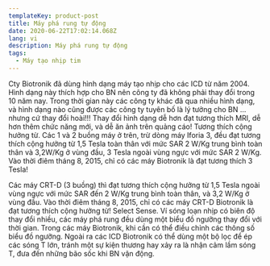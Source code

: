 ```yaml
---
templateKey: product-post
title: Máy phá rung tự động
date: 2020-06-22T17:02:14.068Z
lang: vi
description: Máy phá rung tự động
tags:
  - Máy tạo nhịp tim
---
```


Cty Biotronik đã dùng hình dạng máy tạo nhịp cho các ICD từ năm 2004. Hình dạng này thích hợp cho BN nên công ty đã không phải thay đổi trong 10 năm nay.
Trong thời gian này các công ty khác đã qua nhiều hình dạng, và hình dạng nào cũng được các công ty tuyên bố là lý tưởng cho BN ... nhưng cứ thay đổi hoài!!! Thay đổi hình dạng dễ hơn đạt tương thích MRI, dễ hơn thêm chức năng mới, và dễ ăn ảnh trên quảng cáo!
Tương thích cộng hưởng từ. Các 1 và 2 buồng máy ở trên, trừ dòng máy Iforia 3, đều đạt tương thích cộng hưởng từ 
1,5 Tesla toàn thân với mức SAR 2 W/Kg trung bình toàn thân và 3,2W/Kg ở vùng đầu, 
3 Tesla ngoài vùng ngực với mức SAR 2 W/Kg. 
Vào thời điêm tháng 8, 2015, chỉ có các máy Biotronik là đạt tương thích 3 Tesla!

Các máy CRT-D (3 buồng) thì đạt tương thích cộng hưởng từ 1,5 Tesla ngoài vùng ngực với mức SAR đến 2 W/Kg trung bình toàn thân, và 3,2 W/Kg ở vùng đầu. Vào thời điêm tháng 8, 2015, chỉ có các máy CRT-D Biotronik là đạt tương thích cộng hưởng từ!
Select Sense. Ví sóng loạn nhịp có biên độ thay đổi nhiều, các máy phá rung đều dùng một biểu đồ ngưỡng thay đổi với thời gian. Trong các máy Biotronik, khi cần có thể điều chỉnh các thông số biểu đồ ngưỡng. Ngoài ra các ICD Biotronik có thể dùng một bộ lọc để ép các sóng T lớn, tránh một sự kiện thương hay xảy ra là nhận cảm lầm sóng T, đưa đến những bão sốc khi BN vận động.